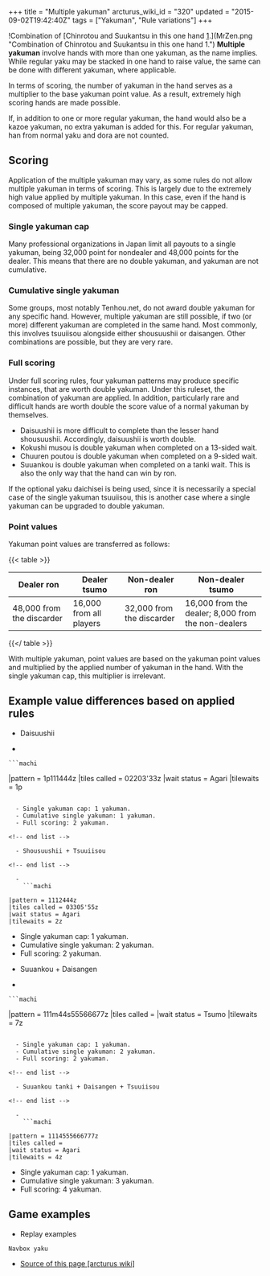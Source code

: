 +++
title = "Multiple yakuman"
arcturus_wiki_id = "320"
updated = "2015-09-02T19:42:40Z"
tags = ["Yakuman", "Rule variations"]
+++

!Combination of
[Chinrotou and Suukantsu in this one hand [1](http://tenhou.net/0/?log=2013020807gm-0009-7447-8494ff98&tw=2&ts=2).](MrZen.png "Combination of Chinrotou and Suukantsu in this one hand 1.")
**Multiple yakuman** involve hands with more than one yakuman, as the name implies. While regular
yaku may be stacked in one hand to raise value, the same can be done with different yakuman, where
applicable.

In terms of scoring, the number of yakuman in the hand serves as a multiplier to the base yakuman
point value. As a result, extremely high scoring hands are made possible.

If, in addition to one or more regular yakuman, the hand would also be a kazoe yakuman, no extra
yakuman is added for this. For regular yakuman, han from normal yaku and dora are not counted.

## Scoring

Application of the multiple yakuman may vary, as some rules do not allow multiple yakuman in terms
of scoring. This is largely due to the extremely high value applied by multiple yakuman. In this
case, even if the hand is composed of multiple yakuman, the score payout may be capped.

### Single yakuman cap

Many professional organizations in Japan limit all payouts to a single yakuman, being 32,000 point
for nondealer and 48,000 points for the dealer. This means that there are no double yakuman, and
yakuman are not cumulative.

### Cumulative single yakuman

Some groups, most notably Tenhou.net, do not award double yakuman for any specific hand. However,
multiple yakuman are still possible, if two (or more) different yakuman are completed in the same
hand. Most commonly, this involves tsuuiisou alongside either shousuushii or daisangen. Other
combinations are possible, but they are very rare.

### Full scoring

Under full scoring rules, four yakuman patterns may produce specific instances, that are worth
double yakuman. Under this ruleset, the combination of yakuman are applied. In addition,
particularly rare and difficult hands are worth double the score value of a normal yakuman by
themselves.

- Daisuushii is more difficult to complete than the lesser hand shousuushii. Accordingly, daisuushii
  is worth double.
- Kokushi musou is double yakuman when completed on a 13-sided wait.
- Chuuren poutou is double yakuman when completed on a 9-sided wait.
- Suuankou is double yakuman when completed on a tanki wait. This is also the only way that the hand
  can win by ron.

If the optional yaku daichisei is being used, since it is necessarily a special case of the single
yakuman tsuuiisou, this is another case where a single yakuman can be upgraded to double yakuman.

### Point values

Yakuman point values are transferred as follows:

{{< table >}}

| Dealer ron                | Dealer tsumo            | Non-dealer ron            | Non-dealer tsumo                                   |
| ------------------------- | ----------------------- | ------------------------- | -------------------------------------------------- |
| 48,000 from the discarder | 16,000 from all players | 32,000 from the discarder | 16,000 from the dealer; 8,000 from the non-dealers |

{{</ table >}}

With multiple yakuman, point values are based on the yakuman point values and multiplied by the
applied number of yakuman in the hand. With the single yakuman cap, this multiplier is irrelevant.

## Example value differences based on applied rules

- Daisuushii

<!-- end list -->

-

    ```machi

|pattern = 1p111444z |tiles called = 02203'33z |wait status = Agari |tilewaits = 1p

````

  - Single yakuman cap: 1 yakuman.
  - Cumulative single yakuman: 1 yakuman.
  - Full scoring: 2 yakuman.

<!-- end list -->

  - Shousuushii + Tsuuiisou

<!-- end list -->

  -
    ```machi

|pattern = 1112444z
|tiles called = 03305'55z
|wait status = Agari
|tilewaits = 2z
````

- Single yakuman cap: 1 yakuman.
- Cumulative single yakuman: 2 yakuman.
- Full scoring: 2 yakuman.

<!-- end list -->

- Suuankou + Daisangen

<!-- end list -->

-

    ```machi

|pattern = 111m44s55566677z |tiles called = |wait status = Tsumo |tilewaits = 7z

````

  - Single yakuman cap: 1 yakuman.
  - Cumulative single yakuman: 2 yakuman.
  - Full scoring: 2 yakuman.

<!-- end list -->

  - Suuankou tanki + Daisangen + Tsuuiisou

<!-- end list -->

  -
    ```machi

|pattern = 1114555666777z
|tiles called =
|wait status = Agari
|tilewaits = 4z
````

- Single yakuman cap: 1 yakuman.
- Cumulative single yakuman: 3 yakuman.
- Full scoring: 4 yakuman.

## Game examples

- Replay examples

`Navbox yaku`

- [Source of this page [arcturus wiki]](http://arcturus.su/wiki/Multiple_yakuman)
